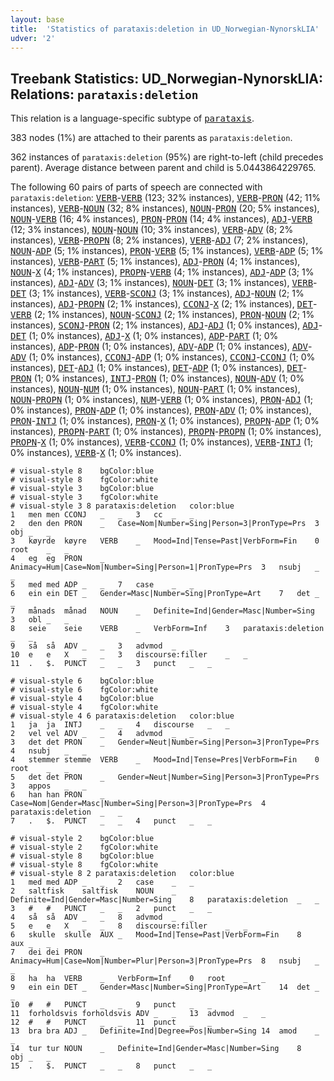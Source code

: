 ```yaml
---
layout: base
title:  'Statistics of parataxis:deletion in UD_Norwegian-NynorskLIA'
udver: '2'
---
```


## Treebank Statistics: UD_Norwegian-NynorskLIA: Relations: `parataxis:deletion`

This relation is a language-specific subtype of <tt><a href="no_nynorsklia-dep-parataxis.html">parataxis</a></tt>.

383 nodes (1%) are attached to their parents as `parataxis:deletion`.

362 instances of `parataxis:deletion` (95%) are right-to-left (child precedes parent).
Average distance between parent and child is 5.0443864229765.

The following 60 pairs of parts of speech are connected with `parataxis:deletion`: <tt><a href="no_nynorsklia-pos-VERB.html">VERB</a></tt>-<tt><a href="no_nynorsklia-pos-VERB.html">VERB</a></tt> (123; 32% instances), <tt><a href="no_nynorsklia-pos-VERB.html">VERB</a></tt>-<tt><a href="no_nynorsklia-pos-PRON.html">PRON</a></tt> (42; 11% instances), <tt><a href="no_nynorsklia-pos-VERB.html">VERB</a></tt>-<tt><a href="no_nynorsklia-pos-NOUN.html">NOUN</a></tt> (32; 8% instances), <tt><a href="no_nynorsklia-pos-NOUN.html">NOUN</a></tt>-<tt><a href="no_nynorsklia-pos-PRON.html">PRON</a></tt> (20; 5% instances), <tt><a href="no_nynorsklia-pos-NOUN.html">NOUN</a></tt>-<tt><a href="no_nynorsklia-pos-VERB.html">VERB</a></tt> (16; 4% instances), <tt><a href="no_nynorsklia-pos-PRON.html">PRON</a></tt>-<tt><a href="no_nynorsklia-pos-PRON.html">PRON</a></tt> (14; 4% instances), <tt><a href="no_nynorsklia-pos-ADJ.html">ADJ</a></tt>-<tt><a href="no_nynorsklia-pos-VERB.html">VERB</a></tt> (12; 3% instances), <tt><a href="no_nynorsklia-pos-NOUN.html">NOUN</a></tt>-<tt><a href="no_nynorsklia-pos-NOUN.html">NOUN</a></tt> (10; 3% instances), <tt><a href="no_nynorsklia-pos-VERB.html">VERB</a></tt>-<tt><a href="no_nynorsklia-pos-ADV.html">ADV</a></tt> (8; 2% instances), <tt><a href="no_nynorsklia-pos-VERB.html">VERB</a></tt>-<tt><a href="no_nynorsklia-pos-PROPN.html">PROPN</a></tt> (8; 2% instances), <tt><a href="no_nynorsklia-pos-VERB.html">VERB</a></tt>-<tt><a href="no_nynorsklia-pos-ADJ.html">ADJ</a></tt> (7; 2% instances), <tt><a href="no_nynorsklia-pos-NOUN.html">NOUN</a></tt>-<tt><a href="no_nynorsklia-pos-ADP.html">ADP</a></tt> (5; 1% instances), <tt><a href="no_nynorsklia-pos-PRON.html">PRON</a></tt>-<tt><a href="no_nynorsklia-pos-VERB.html">VERB</a></tt> (5; 1% instances), <tt><a href="no_nynorsklia-pos-VERB.html">VERB</a></tt>-<tt><a href="no_nynorsklia-pos-ADP.html">ADP</a></tt> (5; 1% instances), <tt><a href="no_nynorsklia-pos-VERB.html">VERB</a></tt>-<tt><a href="no_nynorsklia-pos-PART.html">PART</a></tt> (5; 1% instances), <tt><a href="no_nynorsklia-pos-ADJ.html">ADJ</a></tt>-<tt><a href="no_nynorsklia-pos-PRON.html">PRON</a></tt> (4; 1% instances), <tt><a href="no_nynorsklia-pos-NOUN.html">NOUN</a></tt>-<tt><a href="no_nynorsklia-pos-X.html">X</a></tt> (4; 1% instances), <tt><a href="no_nynorsklia-pos-PROPN.html">PROPN</a></tt>-<tt><a href="no_nynorsklia-pos-VERB.html">VERB</a></tt> (4; 1% instances), <tt><a href="no_nynorsklia-pos-ADJ.html">ADJ</a></tt>-<tt><a href="no_nynorsklia-pos-ADP.html">ADP</a></tt> (3; 1% instances), <tt><a href="no_nynorsklia-pos-ADJ.html">ADJ</a></tt>-<tt><a href="no_nynorsklia-pos-ADV.html">ADV</a></tt> (3; 1% instances), <tt><a href="no_nynorsklia-pos-NOUN.html">NOUN</a></tt>-<tt><a href="no_nynorsklia-pos-DET.html">DET</a></tt> (3; 1% instances), <tt><a href="no_nynorsklia-pos-VERB.html">VERB</a></tt>-<tt><a href="no_nynorsklia-pos-DET.html">DET</a></tt> (3; 1% instances), <tt><a href="no_nynorsklia-pos-VERB.html">VERB</a></tt>-<tt><a href="no_nynorsklia-pos-SCONJ.html">SCONJ</a></tt> (3; 1% instances), <tt><a href="no_nynorsklia-pos-ADJ.html">ADJ</a></tt>-<tt><a href="no_nynorsklia-pos-NOUN.html">NOUN</a></tt> (2; 1% instances), <tt><a href="no_nynorsklia-pos-ADJ.html">ADJ</a></tt>-<tt><a href="no_nynorsklia-pos-PROPN.html">PROPN</a></tt> (2; 1% instances), <tt><a href="no_nynorsklia-pos-CCONJ.html">CCONJ</a></tt>-<tt><a href="no_nynorsklia-pos-X.html">X</a></tt> (2; 1% instances), <tt><a href="no_nynorsklia-pos-DET.html">DET</a></tt>-<tt><a href="no_nynorsklia-pos-VERB.html">VERB</a></tt> (2; 1% instances), <tt><a href="no_nynorsklia-pos-NOUN.html">NOUN</a></tt>-<tt><a href="no_nynorsklia-pos-SCONJ.html">SCONJ</a></tt> (2; 1% instances), <tt><a href="no_nynorsklia-pos-PRON.html">PRON</a></tt>-<tt><a href="no_nynorsklia-pos-NOUN.html">NOUN</a></tt> (2; 1% instances), <tt><a href="no_nynorsklia-pos-SCONJ.html">SCONJ</a></tt>-<tt><a href="no_nynorsklia-pos-PRON.html">PRON</a></tt> (2; 1% instances), <tt><a href="no_nynorsklia-pos-ADJ.html">ADJ</a></tt>-<tt><a href="no_nynorsklia-pos-ADJ.html">ADJ</a></tt> (1; 0% instances), <tt><a href="no_nynorsklia-pos-ADJ.html">ADJ</a></tt>-<tt><a href="no_nynorsklia-pos-DET.html">DET</a></tt> (1; 0% instances), <tt><a href="no_nynorsklia-pos-ADJ.html">ADJ</a></tt>-<tt><a href="no_nynorsklia-pos-X.html">X</a></tt> (1; 0% instances), <tt><a href="no_nynorsklia-pos-ADP.html">ADP</a></tt>-<tt><a href="no_nynorsklia-pos-PART.html">PART</a></tt> (1; 0% instances), <tt><a href="no_nynorsklia-pos-ADP.html">ADP</a></tt>-<tt><a href="no_nynorsklia-pos-PRON.html">PRON</a></tt> (1; 0% instances), <tt><a href="no_nynorsklia-pos-ADV.html">ADV</a></tt>-<tt><a href="no_nynorsklia-pos-ADP.html">ADP</a></tt> (1; 0% instances), <tt><a href="no_nynorsklia-pos-ADV.html">ADV</a></tt>-<tt><a href="no_nynorsklia-pos-ADV.html">ADV</a></tt> (1; 0% instances), <tt><a href="no_nynorsklia-pos-CCONJ.html">CCONJ</a></tt>-<tt><a href="no_nynorsklia-pos-ADP.html">ADP</a></tt> (1; 0% instances), <tt><a href="no_nynorsklia-pos-CCONJ.html">CCONJ</a></tt>-<tt><a href="no_nynorsklia-pos-CCONJ.html">CCONJ</a></tt> (1; 0% instances), <tt><a href="no_nynorsklia-pos-DET.html">DET</a></tt>-<tt><a href="no_nynorsklia-pos-ADJ.html">ADJ</a></tt> (1; 0% instances), <tt><a href="no_nynorsklia-pos-DET.html">DET</a></tt>-<tt><a href="no_nynorsklia-pos-ADP.html">ADP</a></tt> (1; 0% instances), <tt><a href="no_nynorsklia-pos-DET.html">DET</a></tt>-<tt><a href="no_nynorsklia-pos-PRON.html">PRON</a></tt> (1; 0% instances), <tt><a href="no_nynorsklia-pos-INTJ.html">INTJ</a></tt>-<tt><a href="no_nynorsklia-pos-PRON.html">PRON</a></tt> (1; 0% instances), <tt><a href="no_nynorsklia-pos-NOUN.html">NOUN</a></tt>-<tt><a href="no_nynorsklia-pos-ADV.html">ADV</a></tt> (1; 0% instances), <tt><a href="no_nynorsklia-pos-NOUN.html">NOUN</a></tt>-<tt><a href="no_nynorsklia-pos-NUM.html">NUM</a></tt> (1; 0% instances), <tt><a href="no_nynorsklia-pos-NOUN.html">NOUN</a></tt>-<tt><a href="no_nynorsklia-pos-PART.html">PART</a></tt> (1; 0% instances), <tt><a href="no_nynorsklia-pos-NOUN.html">NOUN</a></tt>-<tt><a href="no_nynorsklia-pos-PROPN.html">PROPN</a></tt> (1; 0% instances), <tt><a href="no_nynorsklia-pos-NUM.html">NUM</a></tt>-<tt><a href="no_nynorsklia-pos-VERB.html">VERB</a></tt> (1; 0% instances), <tt><a href="no_nynorsklia-pos-PRON.html">PRON</a></tt>-<tt><a href="no_nynorsklia-pos-ADJ.html">ADJ</a></tt> (1; 0% instances), <tt><a href="no_nynorsklia-pos-PRON.html">PRON</a></tt>-<tt><a href="no_nynorsklia-pos-ADP.html">ADP</a></tt> (1; 0% instances), <tt><a href="no_nynorsklia-pos-PRON.html">PRON</a></tt>-<tt><a href="no_nynorsklia-pos-ADV.html">ADV</a></tt> (1; 0% instances), <tt><a href="no_nynorsklia-pos-PRON.html">PRON</a></tt>-<tt><a href="no_nynorsklia-pos-INTJ.html">INTJ</a></tt> (1; 0% instances), <tt><a href="no_nynorsklia-pos-PRON.html">PRON</a></tt>-<tt><a href="no_nynorsklia-pos-X.html">X</a></tt> (1; 0% instances), <tt><a href="no_nynorsklia-pos-PROPN.html">PROPN</a></tt>-<tt><a href="no_nynorsklia-pos-ADP.html">ADP</a></tt> (1; 0% instances), <tt><a href="no_nynorsklia-pos-PROPN.html">PROPN</a></tt>-<tt><a href="no_nynorsklia-pos-PART.html">PART</a></tt> (1; 0% instances), <tt><a href="no_nynorsklia-pos-PROPN.html">PROPN</a></tt>-<tt><a href="no_nynorsklia-pos-PROPN.html">PROPN</a></tt> (1; 0% instances), <tt><a href="no_nynorsklia-pos-PROPN.html">PROPN</a></tt>-<tt><a href="no_nynorsklia-pos-X.html">X</a></tt> (1; 0% instances), <tt><a href="no_nynorsklia-pos-VERB.html">VERB</a></tt>-<tt><a href="no_nynorsklia-pos-CCONJ.html">CCONJ</a></tt> (1; 0% instances), <tt><a href="no_nynorsklia-pos-VERB.html">VERB</a></tt>-<tt><a href="no_nynorsklia-pos-INTJ.html">INTJ</a></tt> (1; 0% instances), <tt><a href="no_nynorsklia-pos-VERB.html">VERB</a></tt>-<tt><a href="no_nynorsklia-pos-X.html">X</a></tt> (1; 0% instances).


~~~ conllu
# visual-style 8	bgColor:blue
# visual-style 8	fgColor:white
# visual-style 3	bgColor:blue
# visual-style 3	fgColor:white
# visual-style 3 8 parataxis:deletion	color:blue
1	men	men	CCONJ	_	_	3	cc	_	_
2	den	den	PRON	_	Case=Nom|Number=Sing|Person=3|PronType=Prs	3	obj	_	_
3	køyrde	køyre	VERB	_	Mood=Ind|Tense=Past|VerbForm=Fin	0	root	_	_
4	eg	eg	PRON	_	Animacy=Hum|Case=Nom|Number=Sing|Person=1|PronType=Prs	3	nsubj	_	_
5	med	med	ADP	_	_	7	case	_	_
6	ein	ein	DET	_	Gender=Masc|Number=Sing|PronType=Art	7	det	_	_
7	månads	månad	NOUN	_	Definite=Ind|Gender=Masc|Number=Sing	3	obl	_	_
8	seie	seie	VERB	_	VerbForm=Inf	3	parataxis:deletion	_	_
9	så	så	ADV	_	_	3	advmod	_	_
10	e	e	X	_	_	3	discourse:filler	_	_
11	.	$.	PUNCT	_	_	3	punct	_	_

~~~


~~~ conllu
# visual-style 6	bgColor:blue
# visual-style 6	fgColor:white
# visual-style 4	bgColor:blue
# visual-style 4	fgColor:white
# visual-style 4 6 parataxis:deletion	color:blue
1	ja	ja	INTJ	_	_	4	discourse	_	_
2	vel	vel	ADV	_	_	4	advmod	_	_
3	det	det	PRON	_	Gender=Neut|Number=Sing|Person=3|PronType=Prs	4	nsubj	_	_
4	stemmer	stemme	VERB	_	Mood=Ind|Tense=Pres|VerbForm=Fin	0	root	_	_
5	det	det	PRON	_	Gender=Neut|Number=Sing|Person=3|PronType=Prs	3	appos	_	_
6	han	han	PRON	_	Case=Nom|Gender=Masc|Number=Sing|Person=3|PronType=Prs	4	parataxis:deletion	_	_
7	.	$.	PUNCT	_	_	4	punct	_	_

~~~


~~~ conllu
# visual-style 2	bgColor:blue
# visual-style 2	fgColor:white
# visual-style 8	bgColor:blue
# visual-style 8	fgColor:white
# visual-style 8 2 parataxis:deletion	color:blue
1	med	med	ADP	_	_	2	case	_	_
2	saltfisk	saltfisk	NOUN	_	Definite=Ind|Gender=Masc|Number=Sing	8	parataxis:deletion	_	_
3	#	#	PUNCT	_	_	2	punct	_	_
4	så	så	ADV	_	_	8	advmod	_	_
5	e	e	X	_	_	8	discourse:filler	_	_
6	skulle	skulle	AUX	_	Mood=Ind|Tense=Past|VerbForm=Fin	8	aux	_	_
7	dei	dei	PRON	_	Animacy=Hum|Case=Nom|Number=Plur|Person=3|PronType=Prs	8	nsubj	_	_
8	ha	ha	VERB	_	VerbForm=Inf	0	root	_	_
9	ein	ein	DET	_	Gender=Masc|Number=Sing|PronType=Art	14	det	_	_
10	#	#	PUNCT	_	_	9	punct	_	_
11	forholdsvis	forholdsvis	ADV	_	_	13	advmod	_	_
12	#	#	PUNCT	_	_	11	punct	_	_
13	bra	bra	ADJ	_	Definite=Ind|Degree=Pos|Number=Sing	14	amod	_	_
14	tur	tur	NOUN	_	Definite=Ind|Gender=Masc|Number=Sing	8	obj	_	_
15	.	$.	PUNCT	_	_	8	punct	_	_

~~~


